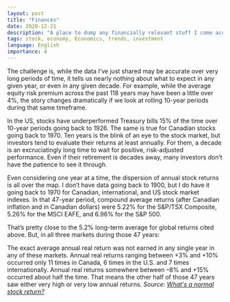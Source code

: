 ```yaml
---
layout: post
title: "Finances"
date: 2020-12-21
description: "A place to dump any financially relevant stuff I come accross."
tags: stock, economy, Economics, trends, investment
language: English
importance: 4
---
```


The challenge is, while the data I’ve just shared may be accurate over very long periods of time, it tells us nearly nothing about what to expect in any given year, or even in any given decade. For example, while the average equity risk premium across the past 118 years may have been a little over 4%, the story changes dramatically if we look at rolling 10-year periods during that same timeframe.

In the US, stocks have underperformed Treasury bills 15% of the time over 10-year periods going back to 1926. The same is true for Canadian stocks going back to 1970. Ten years is the blink of an eye to the stock market, but investors tend to evaluate their returns at least annually. For them, a decade is an excruciatingly long time to wait for positive, risk-adjusted performance. Even if their retirement is decades away, many investors don’t have the patience to see it through.

Even considering one year at a time, the dispersion of annual stock returns is all over the map. I don’t have data going back to 1900, but I do have it going back to 1970 for Canadian, international, and US stock market indexes. In that 47-year period, compound average returns (after Canadian inflation and in Canadian dollars) were 5.22% for the S&P/TSX Composite, 5.26% for the MSCI EAFE, and 6.96% for the S&P 500.

That’s pretty close to the 5.2% long-term average for global returns cited above. But, in all three markets during those 47 years:

The exact average annual real return was not earned in any single year in any of these markets.
Annual real returns ranging between +3% and +10% occurred only 11 times in Canada, 6 times in the U.S. and 7 times internationally.
Annual real returns somewhere between –8% and +15% occurred about half the time. That means the other half of those 47 years saw either very high or very low annual returns.
_Source: [What's a normal stock return?](https://www.pwlcapital.com/whats-a-normal-stock-return/)_
